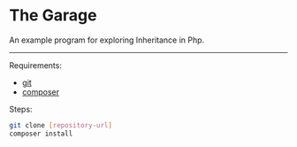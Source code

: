 The Garage
==============

An example program for exploring Inheritance in Php.

--------

Requirements:
- [git](https://git-scm.com/)
- [composer](https://getcomposer.org/)

Steps: 
```bash
git clone [repository-url]
composer install
```